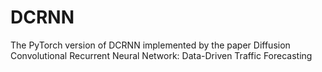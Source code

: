 # DCRNN
The PyTorch version of DCRNN implemented by the paper Diffusion Convolutional Recurrent Neural Network: Data-Driven Traffic Forecasting
